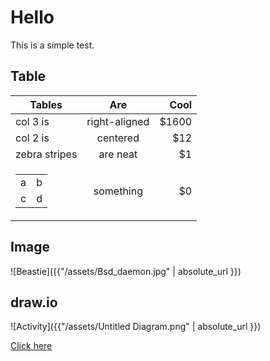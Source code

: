 # Hello

This is a  simple test.

## Table

| Tables          | Are           | Cool  |
| --------------- |:-------------:| -----:|
| col 3 is        | right-aligned | $1600 |
| col 2 is        | centered      |   $12 |
| zebra stripes   | are neat      |    $1 |
| <table><tr><td>a</td><td>b</td></tr><tr><td>c</td><td>d</td></tr></table> | something     |    $0 |

## Image
![Beastie]({{"/assets/Bsd_daemon.jpg" | absolute_url }})

## draw.io

![Activity]({{"/assets/Untitled Diagram.png" | absolute_url }})

<a href="https://www.draw.io/?title=schema.png&amp;url=https%3A%2F%2Fgithub.com%2Fkaroly-arnhoffer%2Fkaroly-arnhoffer.github.io%2Fblob%2Fmaster%2Fassets%2FUntitled%2520Diagram.xml%3Ft%3D0" rel="nofollow">Click here</a>
